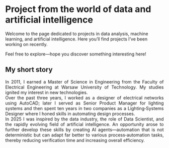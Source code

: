 # Project from the world of data and artificial intelligence

Welcome to the page dedicated to projects in data analysis, machine learning, and artificial intelligence. Here you’ll find projects I’ve been working on recently.

Feel free to explore—hope you discover something interesting here!

## My short story

<div style="text-align: justify;">
In 2011, I earned a Master of Science in Engineering from the Faculty of Electrical Engineering at Warsaw University of Technology. My studies ignited my interest in new technologies.
</div style>

<div style="text-align: justify;">
Over the past three years, I worked as a designer of electrical networks using AutoCAD; later I served as Senior Product Manager for lighting systems and then spent ten years in two companies as a Lighting‑Systems Designer where I honed skills in automating design processes.
</div style>

<div style="text-align: justify;">
In 2025 I was inspired by the data industry, the role of Data Scientist, and the rapidly evolving field of artificial intelligence. An opportunity arose to further develop these skills by creating AI agents—automation that is not deterministic but can adapt far better to various process‑automation tasks, thereby reducing verification time and increasing overall efficiency.
</div style>
